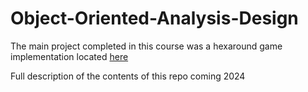 # Object-Oriented-Analysis-Design

The main project completed in this course was a hexaround game implementation located [here](HexAroundC24-starter)

Full description of the contents of this repo coming 2024
